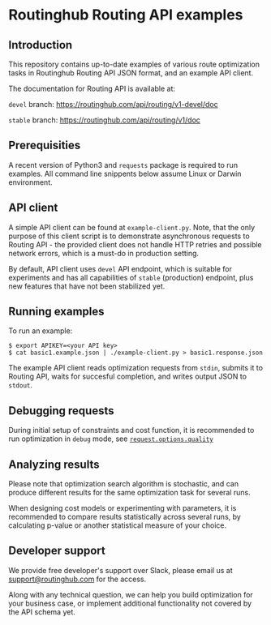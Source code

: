 # Routinghub Routing API examples

## Introduction
This repository contains up-to-date examples of various route optimization
tasks in Routinghub Routing API JSON format, and an example API client.

The documentation for Routing API is available at:

`devel` branch:
https://routinghub.com/api/routing/v1-devel/doc

`stable` branch:
https://routinghub.com/api/routing/v1/doc

## Prerequisities
A recent version of Python3 and `requests` package is required to run examples.
All command line snippents below assume Linux or Darwin environment.

## API client
A simple API client can be found at `example-client.py`. Note, that the only
purpose of this client script is to demonstrate asynchronous requests to Routing API -
the provided client does not handle HTTP retries and possible network errors, which
is a must-do in production setting.

By default, API client uses `devel` API endpoint, which is suitable for
experiments and has all capabilities of `stable` (production) endpoint,
plus new features that have not been stabilized yet.

## Running examples
To run an example:
```
$ export APIKEY=<your API key>
$ cat basic1.example.json | ./example-client.py > basic1.response.json
```

The example API client reads optimization requests from `stdin`, submits it
to Routing API, waits for succesful completion, and writes output JSON to `stdout`.

## Debugging requests
During initial setup of constraints and cost function, it is recommended to run 
optimization in `debug` mode, see [`request.options.quality`](https://routinghub.com/api/routing/v1-devel/doc#addRoutingRequest.request.options.quality)

## Analyzing results
Please note that optimization search algorithm is stochastic,
and can produce different results for the same optimization task
for several runs.

When designing cost models or experimenting with parameters, it is recommended
to compare results statistically across several runs, by calculating p-value
or another statistical measure of your choice.

## Developer support
We provide free developer's support over Slack, please email us at [support@routinghub.com](mailto:support@routinghub.com)
for the access.

Along with any technical question, we can help you build optimization for your business case,
or implement additional functionality not covered by the API schema yet.


